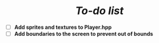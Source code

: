 # <center> ***To-do list*** </center>
 
 - [ ] **Add sprites and textures to Player.hpp**  
 - [ ] **Add boundaries to the screen to prevent out of bounds**
